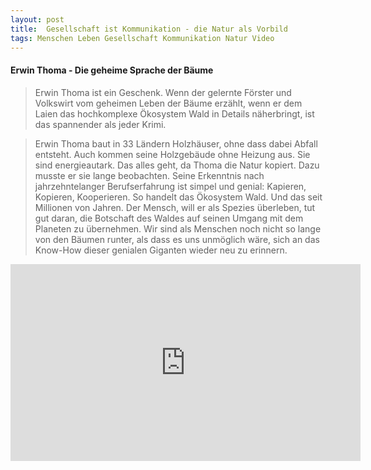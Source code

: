 ```yaml
---
layout: post
title:  Gesellschaft ist Kommunikation - die Natur als Vorbild
tags: Menschen Leben Gesellschaft Kommunikation Natur Video
---
```

#### Erwin Thoma - Die geheime Sprache der Bäume

>Erwin Thoma ist ein Geschenk. Wenn der gelernte Förster und Volkswirt vom geheimen Leben der Bäume erzählt, wenn er dem Laien das hochkomplexe Ökosystem Wald in Details näherbringt, ist das spannender als jeder Krimi. <!--more-->

>Erwin Thoma baut in 33 Ländern Holzhäuser, ohne dass dabei Abfall entsteht. Auch kommen seine Holzgebäude ohne Heizung aus. Sie sind energieautark. Das alles geht, da Thoma die Natur kopiert. Dazu musste er sie lange beobachten. Seine Erkenntnis nach jahrzehntelanger Berufserfahrung ist simpel und genial: Kapieren, Kopieren, Kooperieren. So handelt das Ökosystem Wald. Und das seit Millionen von Jahren. Der Mensch, will er als Spezies überleben, tut gut daran, die Botschaft des Waldes auf seinen Umgang mit dem Planeten zu übernehmen. Wir sind als Menschen noch nicht so lange von den Bäumen runter, als dass es uns unmöglich wäre, sich an das Know-How dieser genialen Giganten wieder neu zu erinnern. 

<iframe width="560" height="315" src="https://www.youtube.com/embed/YSPlTd5wpD0" frameborder="0" allowfullscreen></iframe>
